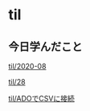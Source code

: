 # til

## 今日学んだこと

[til/2020\-08](https://github.com/tokiohamamatsu/til/blob/master/tir/2020-08.md#28)

[til/28](https://github.com/tokiohamamatsu/til/blob/master/%E6%B4%BB%E5%8B%95%E8%A8%98%E9%8C%B2/08/28.md)

[til/ADOでCSVに接続](https://github.com/tokiohamamatsu/til/blob/master/VB/ADO%E3%81%A7CSV%E3%81%AB%E6%8E%A5%E7%B6%9A.md)